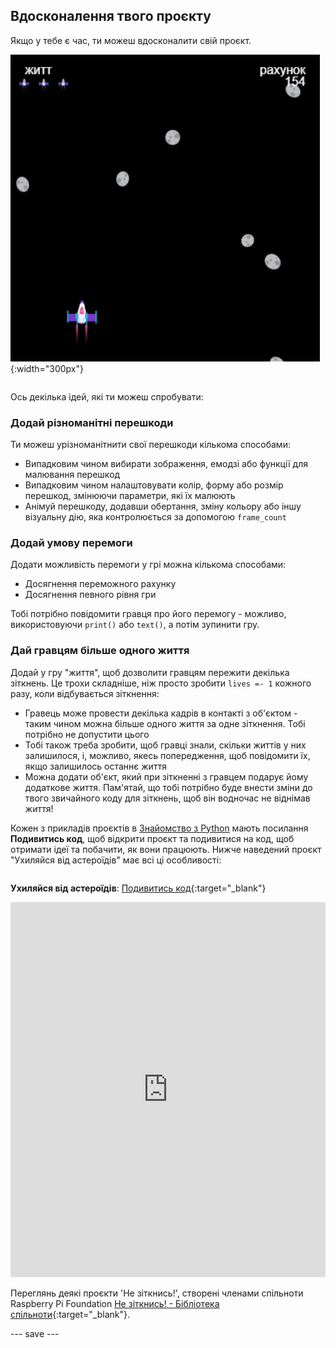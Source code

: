 ## Вдосконалення твого проєкту

<div style="display: flex; flex-wrap: wrap">
<div style="flex-basis: 200px; flex-grow: 1; margin-right: 15px;">
Якщо у тебе є час, ти можеш вдосконалити свій проєкт.
</div>
<div>

![Приклад космічного проєкту з життям.](images/example1.png){:width="300px"}

</div>
</div>

Ось декілька ідей, які ти можеш спробувати:

### Додай різноманітні перешкоди
Ти можеш урізноманітнити свої перешкоди кількома способами:
 - Випадковим чином вибирати зображення, емодзі або функції для малювання перешкод
 - Випадковим чином налаштовувати колір, форму або розмір перешкод, змінюючи параметри, які їх малюють
 - Анімуй перешкоду, додавши обертання, зміну кольору або іншу візуальну дію, яка контролюється за допомогою `frame_count`

### Додай умову перемоги
Додати можливість перемоги у грі можна кількома способами:
 - Досягнення переможного рахунку
 - Досягнення певного рівня гри

Тобі потрібно повідомити гравця про його перемогу - можливо, використовуючи `print()` або `text()`, а потім зупинити гру.

### Дай гравцям більше одного життя
Додай у гру "життя", щоб дозволити гравцям пережити декілька зіткнень. Це трохи складніше, ніж просто зробити `lives =- 1` кожного разу, коли відбувається зіткнення:
 - Гравець може провести декілька кадрів в контакті з об'єктом - таким чином можна більше одного життя за одне зіткнення. Тобі потрібно не допустити цього
 - Тобі також треба зробити, щоб гравці знали, скільки життів у них залишилося, і, можливо, якесь попередження, щоб повідомити їх, якщо залишилось останнє життя
 - Можна додати об'єкт, який при зіткненні з гравцем подарує йому додаткове життя. Пам'ятай, що тобі потрібно буде внести зміни до твого звичайного коду для зіткнень, щоб він водночас не віднімав життя!

Кожен з прикладів проєктів в [Знайомство з Python](./) мають посилання **Подивитись код**, щоб відкрити проєкт та подивитися на код, щоб отримати ідеї та побачити, як вони працюють. Нижче наведений проєкт "Ухиляйся від астероїдів" має всі ці особливості:

<div style="display: flex; flex-wrap: wrap">
<div style="flex-basis: 175px; flex-grow: 1">  

**Ухиляйся від астероїдів**: [Подивитись код](https://trinket.io/python/d156014e67){:target="_blank"}
<div class="trinket">
<iframe src="https://trinket.io/embed/python/d156014e67?outputOnly=true" width="100%" height="600" frameborder="0" marginwidth="0" marginheight="0" allowfullscreen></iframe>
</div>

</div>
</div>

Переглянь деякі проєкти 'Не зіткнись!', створені членами спільноти Raspberry Pi Foundation [Не зіткнись! - Бібліотека спільноти](https://wke.lt/w/s/KobNfx){:target="_blank"}.

--- save ---
